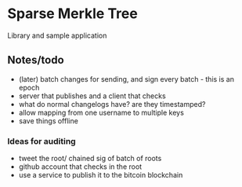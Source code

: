 # Sparse Merkle Tree
Library and sample application

## Notes/todo
- (later) batch changes for sending, and sign every batch - this is an epoch
- server that publishes and a client that checks
- what do normal changelogs have? are they timestamped?
- allow mapping from one username to multiple keys
- save things offline

### Ideas for auditing
- tweet the root/ chained sig of batch of roots
- github account that checks in the root
- use a service to publish it to the bitcoin blockchain